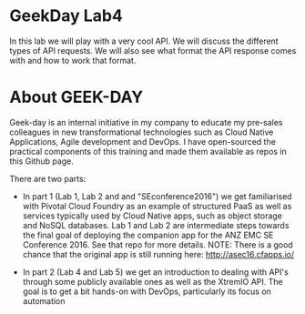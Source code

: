 # GeekDay Lab4
In this lab we will play with a very cool API. We will discuss the different types of API requests. We will also see what format the API response comes with and how to work that format.

# About GEEK-DAY
Geek-day is an internal initiative in my company to educate my pre-sales colleagues in new transformational technologies such as Cloud Native Applications, Agile development and DevOps. I have open-sourced the practical components of this training and made them available as repos in this Github page.

There are two parts:
 * In part 1 (Lab 1, Lab 2 and and "SEconference2016") we get familiarised with Pivotal Cloud Foundry as an example of structured PaaS as well as services typically used by Cloud Native apps, such as object storage and NoSQL databases. Lab 1 and Lab 2 are intermediate steps towards the final goal of deploying the companion app for the ANZ EMC SE Conference 2016. See that repo for more details.
NOTE: There is a good chance that the original app is still running here:
http://asec16.cfapps.io/

 * In part 2 (Lab 4 and Lab 5) we get an introduction to dealing with API's through some publicly available ones as well as the XtremIO API. The goal is to get a bit hands-on with DevOps, particularly its focus on automation

